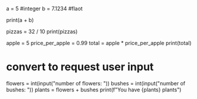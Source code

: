 a = 5 #integer
b = 7.1234 #flaot

print(a + b)

pizzas = 32 / 10
print(pizzas)

apple = 5
price_per_apple = 0.99
total = apple * price_per_apple
print(total)

# convert to request user input
flowers = int(input("number of flowers: "))
bushes = int(input("number of bushes: "))
plants = flowers + bushes 
print(f"You have {plants} plants")
